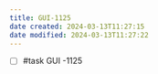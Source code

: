 ```yaml
---
title: GUI-1125
date created: 2024-03-13T11:27:15
date modified: 2024-03-13T11:27:22
---
```


- [ ] #task GUI -1125